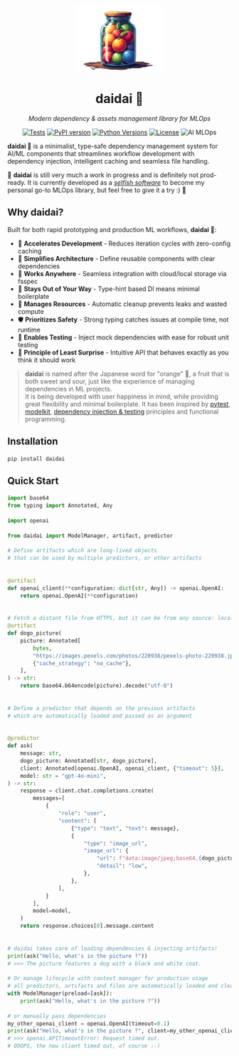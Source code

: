 <p align="center">
    <img src="https://raw.githubusercontent.com/antoinejeannot/daidai/assets/logo.svg" alt="daidai logo" width="200px">
</p>
<h1 align="center"> daidai 🍊</h1>
<p align="center">
  <em>Modern dependency & assets management library for MLOps</em>
</p>

<p align="center">
<a href="https://github.com/antoinejeannot/daidai/actions/workflows/tests.yml"><img src="https://github.com/antoinejeannot/daidai/actions/workflows/tests.yml/badge.svg" alt="Tests"></a>
<a href="https://pypi.org/project/daidai/"><img src="https://img.shields.io/pypi/v/daidai.svg" alt="PyPI version"></a>
<a href="https://pypi.org/project/daidai/"><img src="https://img.shields.io/pypi/pyversions/daidai.svg" alt="Python Versions"></a>
<a href="https://github.com/antoinejeannot/daidai/blob/main/LICENSE"><img src="https://img.shields.io/github/license/antoinejeannot/daidai.svg" alt="License"></a>
<img alt="AI MLOps" src="https://img.shields.io/badge/AI-MLOps-purple">
</p>

**daidai 🍊** is a minimalist, type-safe dependency management system for AI/ML components that streamlines workflow development with dependency injection, intelligent caching and seamless file handling.

🚧 **daidai** is still very much a work in progress and is definitely not prod-ready. It is currently developed as a _[selfish software](https://every.to/source-code/selfish-software)_ to become my personal go-to MLOps library, but feel free to give it a try :) 🚧

## Why daidai?

Built for both rapid prototyping and production ML workflows, **daidai 🍊**:

- 🚀 **Accelerates Development** - Reduces iteration cycles with zero-config caching
- 🧩 **Simplifies Architecture** - Define reusable components with clear dependencies
- 🔌 **Works Anywhere** - Seamless integration with cloud/local storage via fsspec
- 🧠 **Stays Out of Your Way** - Type-hint based DI means minimal boilerplate
- 🧹 **Manages Resources** - Automatic cleanup prevents leaks and wasted compute
- 🛡️ **Prioritizes Safety** - Strong typing catches issues at compile time, not runtime
- 🧪 **Enables Testing** - Inject mock dependencies with ease for robust unit testing
- 🎯 **Principle of Least Surprise** - Intuitive API that behaves exactly as you think it should work

> **daidai** is named after the Japanese word for "orange" 🍊, a fruit that is both sweet and sour, just like the experience of managing dependencies in ML projects. <br/>It is being developed with user happiness in mind, while providing great flexibility and minimal boilerplate. It has been inspired by [pytest](https://github.com/pytest-dev/pytest), [modelkit](https://github.com/Cornerstone-OnDemand/modelkit), [dependency injection & testing](https://antoinejeannot.github.io/nuggets/dependency_injection_and_testing.html) principles and functional programming.

## Installation

```bash
pip install daidai
```

## Quick Start

```python
import base64
from typing import Annotated, Any

import openai

from daidai import ModelManager, artifact, predictor

# Define artifacts which are long-lived objects
# that can be used by multiple predictors, or other artifacts


@artifact
def openai_client(**configuration: dict[str, Any]) -> openai.OpenAI:
    return openai.OpenAI(**configuration)


# Fetch a distant file from HTTPS, but it can be from any source: local, S3, GCS, Azure, FTP, HF Hub, etc.
@artifact
def dogo_picture(
    picture: Annotated[
        bytes,
        "https://images.pexels.com/photos/220938/pexels-photo-220938.jpeg",
        {"cache_strategy": "no_cache"},
    ],
) -> str:
    return base64.b64encode(picture).decode("utf-8")


# Define a predictor that depends on the previous artifacts
# which are automatically loaded and passed as an argument


@predictor
def ask(
    message: str,
    dogo_picture: Annotated[str, dogo_picture],
    client: Annotated[openai.OpenAI, openai_client, {"timeout": 5}],
    model: str = "gpt-4o-mini",
) -> str:
    response = client.chat.completions.create(
        messages=[
            {
                "role": "user",
                "content": [
                    {"type": "text", "text": message},
                    {
                        "type": "image_url",
                        "image_url": {
                            "url": f"data:image/jpeg;base64,{dogo_picture}",
                            "detail": "low",
                        },
                    },
                ],
            }
        ],
        model=model,
    )
    return response.choices[0].message.content


# daidai takes care of loading dependencies & injecting artifacts!
print(ask("Hello, what's in the picture ?"))
# >>> The picture features a dog with a black and white coat.

# Or manage lifecycle with context manager for production usage
# all predictors, artifacts and files are automatically loaded and cleaned up
with ModelManager(preload=[ask]):
    print(ask("Hello, what's in the picture ?"))

# or manually pass dependencies
my_other_openai_client = openai.OpenAI(timeout=0.1)
print(ask("Hello, what's in the picture ?", client=my_other_openai_client))
# >>> openai.APITimeoutError: Request timed out.
# OOOPS, the new client timed out, of course :-)
```

<!--

## Core Concepts

### Components

#### Artifacts

Long-lived objects (models, embeddings, tokenizers) that are:

- Computed once and cached
- Automatically cleaned up when no longer needed
- Can have file dependencies and other artifacts as dependencies

#### Predictors

Functions that:

- Use artifacts as dependencies
- Are not cached themselves
- Can be called repeatedly with different inputs

### File Dependencies

Support for multiple file sources and caching strategies:

```python
@artifact
def load_embeddings(
    # Load from S3, keep on disk permanently
    embeddings: Annotated[
        Path,
        "s3://bucket/embeddings.npy",
        {"strategy": "on_disk"}
    ],
    # Load text file into memory as string
    vocab: Annotated[
        str,
        "gs://bucket/vocab.txt",
        {"strategy": "in_memory"}
    ]
):
    return {"embeddings": np.load(embeddings), "vocab": vocab.split()}
```

Available strategies:

- `on_disk` - Download and keep locally
- `on_disk_temporary` - Download temporarily
- `in_memory` - Load file contents into RAM
- `in_memory_stream` - Stream file contents via a generator

### Dependency Resolution

Components can depend on each other with clean syntax:

```python
@artifact
def tokenizer(vocab_file: Annotated[Path, "s3://bucket/vocab.txt"]):
    return Tokenizer.from_file(vocab_file)

@artifact
def embeddings(
    embedding_file: Annotated[Path, "s3://bucket/embeddings.npy"],
    tokenizer=tokenizer  # Automatically resolved
):
    # tokenizer is automatically loaded
    return Embeddings(embedding_file, tokenizer)

@predictor
def embed_text(
    text: str,
    embeddings=embeddings  # Automatically resolved
):
    return embeddings.embed(text)
```

### Namespace Management

```python
# Load components in different namespaces
with ModelManager([model_a], namespace="prod"):
    with ModelManager([model_b], namespace="staging"):
        # Use both without conflicts
        prod_result = predict_a("test")
        staging_result = predict_b("test")
```

## Advanced Usage

### Custom Configuration

```python
# Override default parameters
result = predict("input", model=load_model(model_path="local/path/model.pkl"))

# Or with ModelManager
with ModelManager({load_model: {"model_path": "local/path/model.pkl"}}):
    result = predict("input")  # Uses custom model path
```

### Generator-based Cleanup

```python
@artifact
def database_connection(url: str):
    conn = create_connection(url)
    try:
        yield conn  # Return the connection
    finally:
        conn.close()  # Automatically called during cleanup
```

## Contributing

Contributions welcome! See [CONTRIBUTING.md](https://github.com/daidai-project/daidai/blob/main/CONTRIBUTING.md).

## License

MIT -->
